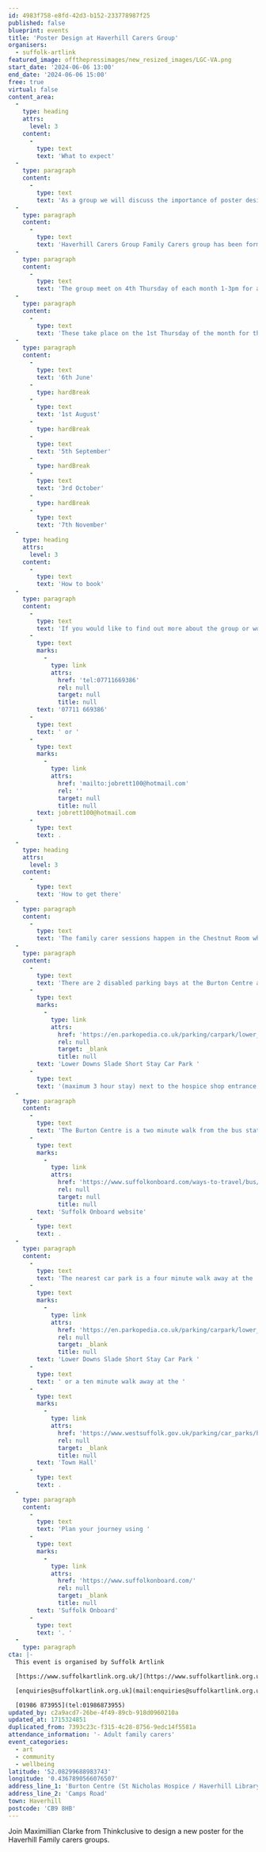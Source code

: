 ```yaml
---
id: 4983f758-e8fd-42d3-b152-233778987f25
published: false
blueprint: events
title: 'Poster Design at Haverhill Carers Group'
organisers:
  - suffolk-artlink
featured_image: offthepressimages/new_resized_images/LGC-VA.png
start_date: '2024-06-06 13:00'
end_date: '2024-06-06 15:00'
free: true
virtual: false
content_area:
  -
    type: heading
    attrs:
      level: 3
    content:
      -
        type: text
        text: 'What to expect'
  -
    type: paragraph
    content:
      -
        type: text
        text: 'As a group we will discuss the importance of poster design which elements are important and how best to represent the group through the design of the poster. Following the session Max will take the discussions and designs and use these to create a poster especially for the group.'
  -
    type: paragraph
    content:
      -
        type: text
        text: 'Haverhill Carers Group Family Carers group has been formed and is run by family carers or those with caring experience who understand the challenges of caring for a loved one. The group provides opportunity to meet with other carers to share friendship, experiences and discussion in a welcoming and friendly environment.'
  -
    type: paragraph
    content:
      -
        type: text
        text: 'The group meet on 4th Thursday of each month 1-3pm for a regular carers support group and Suffolk Artlink will be running additional creative sessions to allow the group meet for specially programmed creative session.'
  -
    type: paragraph
    content:
      -
        type: text
        text: 'These take place on the 1st Thursday of the month for the following months on:'
  -
    type: paragraph
    content:
      -
        type: text
        text: '6th June'
      -
        type: hardBreak
      -
        type: text
        text: '1st August'
      -
        type: hardBreak
      -
        type: text
        text: '5th September'
      -
        type: hardBreak
      -
        type: text
        text: '3rd October'
      -
        type: hardBreak
      -
        type: text
        text: '7th November'
  -
    type: heading
    attrs:
      level: 3
    content:
      -
        type: text
        text: 'How to book'
  -
    type: paragraph
    content:
      -
        type: text
        text: 'If you would like to find out more about the group or would like to attend please contact Jo on '
      -
        type: text
        marks:
          -
            type: link
            attrs:
              href: 'tel:07711669386'
              rel: null
              target: null
              title: null
        text: '07711 669386'
      -
        type: text
        text: ' or '
      -
        type: text
        marks:
          -
            type: link
            attrs:
              href: 'mailto:jobrett100@hotmail.com'
              rel: ''
              target: null
              title: null
        text: jobrett100@hotmail.com
      -
        type: text
        text: .
  -
    type: heading
    attrs:
      level: 3
    content:
      -
        type: text
        text: 'How to get there'
  -
    type: paragraph
    content:
      -
        type: text
        text: 'The family carer sessions happen in the Chestnut Room which is accessed through the charity shop entrance (Lower Downs Slade short stay car park side of the building).'
  -
    type: paragraph
    content:
      -
        type: text
        text: 'There are 2 disabled parking bays at the Burton Centre as well as '
      -
        type: text
        marks:
          -
            type: link
            attrs:
              href: 'https://en.parkopedia.co.uk/parking/carpark/lower_downs_slade/cb9/haverhill/?arriving=202405092130&leaving=202405092330'
              rel: null
              target: _blank
              title: null
        text: 'Lower Downs Slade Short Stay Car Park '
      -
        type: text
        text: '(maximum 3 hour stay) next to the hospice shop entrance (less than 40m away from entrance)'
  -
    type: paragraph
    content:
      -
        type: text
        text: 'The Burton Centre is a two minute walk from the bus station, and you can find up-to-date times on the '
      -
        type: text
        marks:
          -
            type: link
            attrs:
              href: 'https://www.suffolkonboard.com/ways-to-travel/bus/bus-timetable-updates/'
              rel: null
              target: null
              title: null
        text: 'Suffolk Onboard website'
      -
        type: text
        text: .
  -
    type: paragraph
    content:
      -
        type: text
        text: 'The nearest car park is a four minute walk away at the '
      -
        type: text
        marks:
          -
            type: link
            attrs:
              href: 'https://en.parkopedia.co.uk/parking/carpark/lower_downs_slade/cb9/haverhill/?arriving=202405092130&leaving=202405092330'
              rel: null
              target: _blank
              title: null
        text: 'Lower Downs Slade Short Stay Car Park '
      -
        type: text
        text: ' or a ten minute walk away at the '
      -
        type: text
        marks:
          -
            type: link
            attrs:
              href: 'https://www.westsuffolk.gov.uk/parking/car_parks/haverhill-car-parks.cfm'
              rel: null
              target: _blank
              title: null
        text: 'Town Hall'
      -
        type: text
        text: .
  -
    type: paragraph
    content:
      -
        type: text
        text: 'Plan your journey using '
      -
        type: text
        marks:
          -
            type: link
            attrs:
              href: 'https://www.suffolkonboard.com/'
              rel: null
              target: _blank
              title: null
        text: 'Suffolk Onboard'
      -
        type: text
        text: '. '
  -
    type: paragraph
cta: |-
  This event is organised by Suffolk Artlink

  [https://www.suffolkartlink.org.uk/](https://www.suffolkartlink.org.uk/) 

  [enquiries@suffolkartlink.org.uk](mail:enquiries@suffolkartlink.org.uk)

  [01986 873955](tel:01986873955)
updated_by: c2a9acd7-26be-4f49-89cb-918d0960210a
updated_at: 1715324851
duplicated_from: 7393c23c-f315-4c28-8756-9edc14f5581a
attendance_information: '- Adult family carers'
event_categories:
  - art
  - community
  - wellbeing
latitude: '52.08299688983743'
longitude: '0.4367890566076507'
address_line_1: 'Burton Centre (St Nicholas Hospice / Haverhill Library)'
address_line_2: 'Camps Road'
town: Haverhill
postcode: 'CB9 8HB'
---
```

Join Maximillian Clarke from Thinkclusive to design a new poster for the Haverhill Family carers groups.